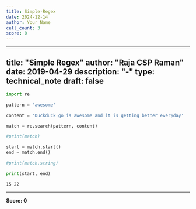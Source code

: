 ```yaml
---
title: Simple-Regex
date: 2024-12-14
author: Your Name
cell_count: 3
score: 0
---
```


---
title: "Simple Regex"
author: "Raja CSP Raman"
date: 2019-04-29
description: "-"
type: technical_note
draft: false
---

```python
import re
```


```python
pattern = 'awesome'

content = 'Duckduck go is awesome and it is getting better everyday'

match = re.search(pattern, content)

#print(match)

start = match.start()
end = match.end()

#print(match.string)

print(start, end)
```

    15 22



---
**Score: 0**